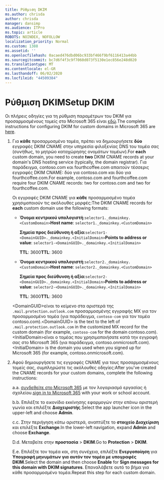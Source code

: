 ```yaml
---
title: Ρύθμιση DKIM
ms.author: chrisda
author: chrisda
manager: dansimp
ms.audience: ITPro
ms.topic: article
ROBOTS: NOINDEX, NOFOLLOW
localization_priority: Normal
ms.custom: 1388
ms.assetid: ''
ms.openlocfilehash: 0acaed476dbd06bc933bf466f9bf6116413a44bb
ms.sourcegitcommit: bc7d6f4f3c9f7060d073f5130e1ec856e248d020
ms.translationtype: MT
ms.contentlocale: el-GR
ms.lasthandoff: 06/02/2020
ms.locfileid: "44509384"
---
```

# <a name="setup-dkim"></a><span data-ttu-id="16e5f-102">Ρύθμιση DKIM</span><span class="sxs-lookup"><span data-stu-id="16e5f-102">Setup DKIM</span></span>

<span data-ttu-id="16e5f-103">Οι πλήρεις οδηγίες για τη ρύθμιση παραμέτρων του DKIM για προσαρμοσμένους τομείς στο Microsoft 365 είναι [εδώ](https://docs.microsoft.com/microsoft-365/security/office-365-security/use-dkim-to-validate-outbound-email#steps-you-need-to-do-to-manually-set-up-dkim).</span><span class="sxs-lookup"><span data-stu-id="16e5f-103">The complete instructions for configuring DKIM for custom domains in Microsoft 365 are [here](https://docs.microsoft.com/microsoft-365/security/office-365-security/use-dkim-to-validate-outbound-email#steps-you-need-to-do-to-manually-set-up-dkim).</span></span>

1. <span data-ttu-id="16e5f-104">Για **κάθε** προσαρμοσμένο τομέα, πρέπει να δημιουργήσετε **δύο** εγγραφές DKIM CNAME στην υπηρεσία φιλοξενίας DNS του τομέα σας (συνήθως, το μητρώο καταχώρησης ονομάτων τομέων).</span><span class="sxs-lookup"><span data-stu-id="16e5f-104">For **each** custom domain, you need to create **two** DKIM CNAME records at your domain's DNS hosting service (typically, the domain registrar).</span></span> <span data-ttu-id="16e5f-105">Για παράδειγμα, contoso.com και fourthcoffee.com απαιτούν τέσσερις εγγραφές DKIM CNAME: δύο για contoso.com και δύο για fourthcoffee.com.</span><span class="sxs-lookup"><span data-stu-id="16e5f-105">For example, contoso.com and fourthcoffee.com require four DKIM CNAME records: two for contoso.com and two for fourthcoffee.com.</span></span>

   <span data-ttu-id="16e5f-106">Οι εγγραφές DKIM CNAME για **κάθε** προσαρμοσμένο τομέα χρησιμοποιούν τις ακόλουθες μορφές:</span><span class="sxs-lookup"><span data-stu-id="16e5f-106">The DKIM CNAME records for **each** custom domain use the following formats:</span></span>

   - <span data-ttu-id="16e5f-107">**Όνομα κεντρικού υπολογιστή**:`selector1._domainkey.<CustomDomain>`</span><span class="sxs-lookup"><span data-stu-id="16e5f-107">**Host name**: `selector1._domainkey.<CustomDomain>`</span></span>

     <span data-ttu-id="16e5f-108">**Σημεία προς διεύθυνση ή αξία:**`selector1-<DomainGUID>._domainkey.<InitialDomain>`</span><span class="sxs-lookup"><span data-stu-id="16e5f-108">**Points to address or value**: `selector1-<DomainGUID>._domainkey.<InitialDomain>`</span></span>

     <span data-ttu-id="16e5f-109">**TTL**: 3600</span><span class="sxs-lookup"><span data-stu-id="16e5f-109">**TTL**: 3600</span></span>

   - <span data-ttu-id="16e5f-110">**Όνομα κεντρικού υπολογιστή**:`selector2._domainkey.<CustomDomain>`</span><span class="sxs-lookup"><span data-stu-id="16e5f-110">**Host name**: `selector2._domainkey.<CustomDomain>`</span></span>

     <span data-ttu-id="16e5f-111">**Σημεία προς διεύθυνση ή αξία:**`selector2-<DomainGUID>._domainkey.<InitialDomain>`</span><span class="sxs-lookup"><span data-stu-id="16e5f-111">**Points to address or value**: `selector2-<DomainGUID>._domainkey.<InitialDomain>`</span></span>

     <span data-ttu-id="16e5f-112">**TTL**: 3600</span><span class="sxs-lookup"><span data-stu-id="16e5f-112">**TTL**: 3600</span></span>

   <span data-ttu-id="16e5f-113">\<DomainGUID\>είναι το κείμενο στα αριστερά της `.mail.protection.outlook.com` προσαρμοσμένης εγγραφής MX για τον προσαρμοσμένο τομέα (για παράδειγμα, `contoso-com` για τον τομέα contoso.com).</span><span class="sxs-lookup"><span data-stu-id="16e5f-113">\<DomainGUID\> is the text to the left of `.mail.protection.outlook.com` in the customized MX record for the custom domain (for example, `contoso-com` for the domain contoso.com).</span></span> <span data-ttu-id="16e5f-114">\<InitialDomain\>είναι ο τομέας που χρησιμοποιήσατε κατά την εγγραφή σας στο Microsoft 365 (για παράδειγμα, contoso.onmicrosoft.com).</span><span class="sxs-lookup"><span data-stu-id="16e5f-114">\<InitialDomain\> is the domain you used when you signed up for Microsoft 365 (for example, contoso.onmicrosoft.com).</span></span>

2. <span data-ttu-id="16e5f-115">Αφού δημιουργήσετε τις εγγραφές CNAME για τους προσαρμοσμένους τομείς σας, συμπληρώστε τις ακόλουθες οδηγίες:</span><span class="sxs-lookup"><span data-stu-id="16e5f-115">After you've created the CNAME records for your custom domains, complete the following instructions:</span></span>

   <span data-ttu-id="16e5f-116">a.</span><span class="sxs-lookup"><span data-stu-id="16e5f-116">a.</span></span> <span data-ttu-id="16e5f-117">[συνδεθείτε στο Microsoft 365](https://support.office.microsoft.com/article/e9eb7d51-5430-4929-91ab-6157c5a050b4) με τον λογαριασμό εργασίας ή σχολείου.</span><span class="sxs-lookup"><span data-stu-id="16e5f-117">[sign in to Microsoft 365](https://support.office.microsoft.com/article/e9eb7d51-5430-4929-91ab-6157c5a050b4) with your work or school account.</span></span>

   <span data-ttu-id="16e5f-118">b.</span><span class="sxs-lookup"><span data-stu-id="16e5f-118">b.</span></span> <span data-ttu-id="16e5f-119">Επιλέξτε το εικονίδιο εκκίνησης εφαρμογών στην επάνω αριστερή γωνία και επιλέξτε **Διαχειριστής**.</span><span class="sxs-lookup"><span data-stu-id="16e5f-119">Select the app launcher icon in the upper-left and choose **Admin**.</span></span>

   <span data-ttu-id="16e5f-120">c.</span><span class="sxs-lookup"><span data-stu-id="16e5f-120">c.</span></span> <span data-ttu-id="16e5f-121">Στην περιήγηση κάτω αριστερά, αναπτύξτε το **στοιχείο Διαχείριση** και επιλέξτε **Exchange**.</span><span class="sxs-lookup"><span data-stu-id="16e5f-121">In the lower-left navigation, expand **Admin** and choose **Exchange**.</span></span>

   <span data-ttu-id="16e5f-122">D.</span><span class="sxs-lookup"><span data-stu-id="16e5f-122">d.</span></span> <span data-ttu-id="16e5f-123">Μεταβείτε στην **προστασία**  >  **DKIM**.</span><span class="sxs-lookup"><span data-stu-id="16e5f-123">Go to **Protection** > **DKIM**.</span></span>

   <span data-ttu-id="16e5f-124">E.</span><span class="sxs-lookup"><span data-stu-id="16e5f-124">e.</span></span> <span data-ttu-id="16e5f-125">Επιλέξτε τον τομέα και, στη συνέχεια, επιλέξτε **Ενεργοποίηση** για **Υπογραφή μηνυμάτων για αυτόν τον τομέα με υπογραφές DKIM**.</span><span class="sxs-lookup"><span data-stu-id="16e5f-125">Select the domain and then choose **Enable** for **Sign messages for this domain with DKIM signatures**.</span></span> <span data-ttu-id="16e5f-126">Επαναλάβετε αυτό το βήμα για κάθε προσαρμοσμένο τομέα.</span><span class="sxs-lookup"><span data-stu-id="16e5f-126">Repeat this step for each custom domain.</span></span>
